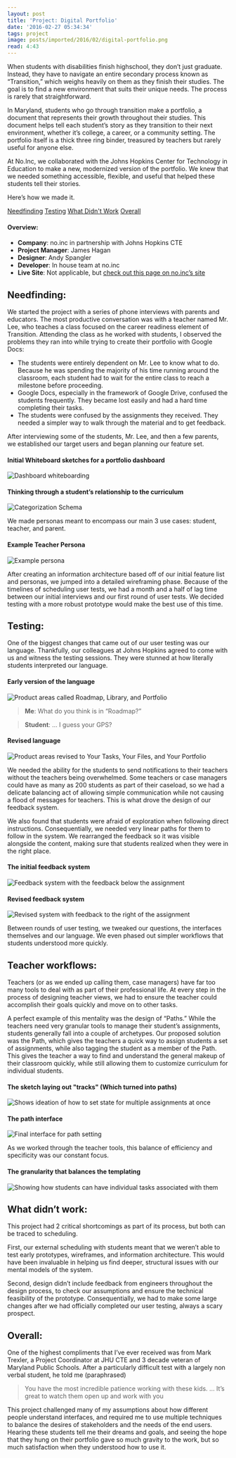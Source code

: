 ```yaml
---
layout: post
title: 'Project: Digital Portfolio'
date: '2016-02-27 05:34:34'
tags: project
image: posts/imported/2016/02/digital-portfolio.png
read: 4:43
---
```


When students with disabilities finish highschool, they don’t just graduate. Instead, they have to navigate an entire secondary process known as “Transition,” which weighs heavily on them as they finish their studies. The goal is to find a new environment that suits their unique needs. The process is rarely that straightforward.

In Maryland, students who go through transition make a portfolio, a document that represents their growth throughout their studies. This document helps tell each student’s story as they transition to their next environment, whether it’s college, a career, or a community setting. The portfolio itself is a thick three ring binder, treasured by teachers but rarely useful for anyone else.

At No.Inc, we collaborated with the Johns Hopkins Center for Technology in Education to make a new, modernized version of the portfolio. We knew that we needed something accessible, flexible, and useful that helped these students tell their stories.

Here’s how we made it.

<div class="anchor-links">
    <a href="#needfinding">Needfinding</a>
    <a href="#testing">Testing</a>
    <a href="#whatdidntwork">What Didn't Work</a>
    <a href="#overall">Overall</a>
</div>

#### Overview:

* **Company**: no.inc in partnership with Johns Hopkins CTE
* **Project Manager**: James Hagan
* **Designer**: Andy Spangler
* **Developer**: In house team at no.inc
* **Live Site**: Not applicable, but <a href="http://www.noinc.com/portfolio/student-portfolio/">check out this page on no.inc&rsquo;s site</a>

## Needfinding:

We started the project with a series of phone interviews with parents and educators. The most productive conversation was with a teacher named Mr. Lee, who teaches a class focused on the career readiness element of Transition. Attending the class as he worked with students, I observed the problems they ran into while trying to create their portfolio with Google Docs:

* The students were entirely dependent on Mr. Lee to know what to do. Because he was spending the majority of his time running around the classroom, each student had to wait for the entire class to reach a milestone before proceeding.
* Google Docs, especially in the framework of Google Drive, confused the students frequently. They became lost easily and had a hard time completing their tasks.
* The students were confused by the assignments they received. They needed a simpler way to walk through the material and to get feedback.

After interviewing some of the students, Mr. Lee, and then a few parents, we established our target users and began planning our feature set.

#### Initial Whiteboard sketches for a portfolio dashboard
![Dashboard whiteboarding](/images/posts/imported/2016/02/dashboard.png)

#### Thinking through a student’s relationship to the curriculum
![Categorization Schema](/images/posts/imported/2016/02/workflows.png)

We made personas meant to encompass our main 3 use cases: student, teacher, and parent. 

#### Example Teacher Persona
![Example persona](/images/posts/imported/2016/02/teacher-persona.png)

After creating an information architecture based off of our initial feature list and personas, we jumped into a detailed wireframing phase. Because of the timelines of scheduling user tests, we had a month and a half of lag time between our initial interviews and our first round of user tests. We decided testing with a more robust prototype would make the best use of this time.

## Testing:

One of the biggest changes that came out of our user testing was our language. Thankfully, our colleagues at Johns Hopkins agreed to come with us and witness the testing sessions. They were stunned at how literally students interpreted our language.

#### Early version of the language
![Product areas called Roadmap, Library, and Portfolio](/images/posts/imported/2016/02/language.png)

> **Me**: What do you think is in “Roadmap?”

> **Student**: &hellip; I guess your GPS?

#### Revised language
![Product areas revised to Your Tasks, Your Files, and Your Portfolio](/images/posts/imported/2016/02/language-revised.png)

We needed the ability for the students to send notifications to their teachers without the teachers being overwhelmed. Some teachers or case managers could have as many as 200 students as part of their caseload, so we had a delicate balancing act of allowing simple communication while not causing a flood of messages for teachers. This is what drove the design of our feedback system.

We also found that students were afraid of exploration when following direct instructions. Consequentially, we needed very linear paths for them to follow in the system. We rearranged the feedback  so it was visible alongside the content, making sure that students realized when they were in the right place.

#### The initial feedback system
![Feedback system with the feedback below the assignment](/images/posts/imported/2016/02/feedback.png)

#### Revised feedback system
![Revised system with feedback to the right of the assignment](/images/posts/imported/2016/02/feedback-revised.png)

Between rounds of user testing, we tweaked our questions, the interfaces themselves and our language. We even phased out simpler workflows that students understood more quickly.

## Teacher workflows:

Teachers (or as we ended up calling them, case managers) have far too many tools to deal with as part of their professional life. At every step in the process of designing teacher views, we had to ensure the teacher could accomplish their goals quickly and move on to other tasks.

A perfect example of this mentality was the design of “Paths.” While the teachers need very granular tools to manage their student’s assignments, students generally fall into a couple of archetypes. Our proposed solution was the Path, which gives the teachers a quick way to assign students a set of assignments, while also tagging the student as a member of the Path. This gives the teacher a way to find and understand the general makeup of their classroom quickly, while still allowing them to customize curriculum for individual students.

#### The sketch laying out "tracks" (Which turned into paths)
![Shows ideation of how to set state for multiple assignments at once](/images/posts/imported/2016/02/path-sketch.png)

#### The path interface
![Final interface for path setting](/images/posts/imported/2016/02/path-interface.png)

As we worked through the teacher tools, this balance of efficiency and specificity was our constant focus.

#### The granularity that balances the templating
![Showing how students can have individual tasks associated with them](/images/posts/imported/2016/02/granular-assignments.png)

## What didn’t work:
This project had 2 critical shortcomings as part of its process, but both can be traced to scheduling.

First, our external scheduling with students meant that we weren’t able to test early prototypes, wireframes, and information architecture. This would have been invaluable in helping us find deeper, structural issues with our mental models of the system.

Second, design didn’t include feedback from engineers throughout the design process, to check our assumptions and ensure the technical feasibility of the prototype. Consequentially, we had to make some large changes after we had officially completed our user testing, always a scary prospect.

## Overall:
One of the highest compliments that I’ve ever received was from Mark Trexler, a Project Coordinator at JHU CTE and 3 decade veteran of Maryland Public Schools. After a particularly difficult test with a largely non verbal student, he told me (paraphrased)

> You have the most incredible patience working with these kids. ... It’s great to watch them open up and work with you

This project challenged many of my assumptions about how different people understand interfaces, and required me to use multiple techniques to balance the desires of stakeholders and the needs of the end users. Hearing these students tell me their dreams and goals, and seeing the hope that they hung on their portfolio gave so much gravity to the work, but so much satisfaction when they understood how to use it. 
